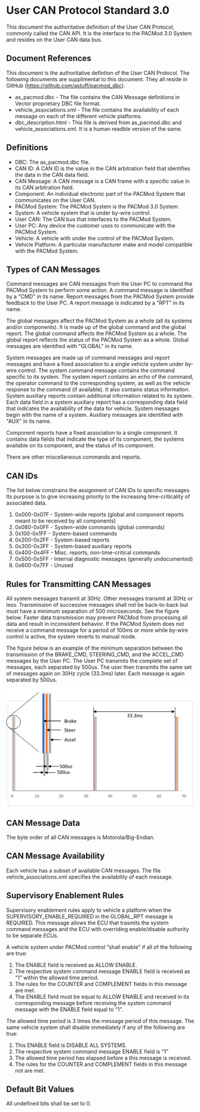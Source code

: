 # User CAN Protocol Standard 3.0

This document the authoritative definition of the User CAN Protocol, commonly called the CAN API.  It is the interface to the PACMod 3.0 System and resides on the User CAN data bus.

## Document References
This document is the authoritative defintion of the User CAN Protocol.  The following documents are supplimental to this document.  They all reside in GitHub (https://github.com/astuff/pacmod_dbc).

- as_pacmod.dbc - The file contains the CAN Message definitions in Vector proprietary DBC file format.
- vehicle_associations.xml - The file contains the availability of each message on each of the different vehicle platforms.
- dbc_description.html - This file is derived from as_pacmod.dbc and vehicle_associations.xml.  It is a human readble version of the same.

## Definitions

- DBC: The as_pacmod.dbc file.
- CAN ID: A CAN ID is the value in the CAN arbitration field that identifies the data in the CAN data field.
- CAN Message: A CAN message is a CAN frame with a specific value in its CAN arbitration field.
- Component: An individual electronic part of the PACMod System that communicates on the User CAN.
- PACMod System: The PACMod System is the PACMod 3.0 System.
- System: A vehicle system that is under by-wire control.
- User CAN: The CAN bus that interfaces to the PACMod System.
- User PC: Any device the customer uses to communicate with the PACMod System.
- Vehicle: A vehicle with under the control of the PACMod System.
- Vehicle Platform: A particular manufacturer make and model compatible with the PACMod System.

## Types of CAN Messages
Command messages are CAN messages from the User PC to command the PACMod System to perform some action.  A command message is identified by a "CMD" in its name.  Report messages from the PACMod System provide feedback to the User PC.  A report message is indicated by a "RPT" in its name.

The global messages affect the PACMod System as a whole (all its systems and/or components).  It is made up of the global command and the global report.  The global command affects the PACMod System as a whole.  The global report reflects the status of the PACMod System as a whole.  Global messages are identified with "GLOBAL" in its name.

System messages are made up of command messages and report messages and have a fixed association to a single vehicle system under by-wire control.  The system command message contains the command specific to its system.  The system report contains an echo of the command, the operator command to the corresponding system, as well as the vehicle response to the command (if available).  It also contains status information.  System auxiliary reports contain additional information related to its system.  Each data field in a system auxiliary report has a corresponding data field that indicates the availability of the data for vehicle.  System messages begin with the name of a system.  Auxiliary messages are identified with "AUX" in its name.

Component reports have a fixed association to a single component.  It contains data fields that indicate the type of its component, the systems available on its component, and the status of its component.

There are other miscellaneous commands and reports.

## CAN IDs ##

The list below constrains the assignment of CAN IDs to specific messages. Its purpose is to give increasing priority to the increasing time-criticality of associated data.

1. 0x000-0x07F - System-wide reports (global and component reports meant to be received by all components)
2. 0x080-0x0FF - System-wide commands (global commands)
3. 0x100-0x1FF - System-based commands
4. 0x200-0x2FF - System-based reports
5. 0x300-0x3FF - System-based auxiliary reports
6. 0x400-0x4FF - Misc. reports, non-time-critical commands
7. 0x500-0x5FF - Internal diagnostic messages (generally undocumented)
8. 0x600-0x7FF - Unused

## Rules for Transmitting CAN Messages

All system messages transmit at 30Hz.  Other messages transmit at 30Hz or less. Transmission of successive messages shall not be back-to-back but must have a minimum separation of 500 microseconds.  See the figure below.  Faster data transmission may prevent PACMod from processing all data and result in inconsistent behavior. If the PACMod System does not receive a command message for a period of 100ms or more while by-wire control is active, the system reverts to manual mode.

The figure below is an example of the minimum separation between the transmission of the BRAKE_CMD, STEERING_CMD, and the ACCEL_CMD messages by the User PC.  The User PC transmits the complete set of messages, each separated by 500us.  The user then transmits the same set of messages again on 30Hz cycle (33.3ms) later.  Each message is again separated by 500us.

![alt_text](/min_xsmn_separation.jpg "min_xsmn_separation.jpg")

## CAN Message Data

The byte order of all CAN messages is Motorola/Big-Endian.

## CAN Message Availability

Each vehicle has a subset of available CAN messages.  The file vehicle_associations.xml specifies the availability of each message.

## Supervisory Enablement Rules

Supervisory enablement rules apply to vehicle a platform when the SUPERVISORY_ENABLE_REQUIRED in the GLOBAL_RPT message is REQUIRED.  This message allows the ECU that trasmits the system command messages and the ECU with overriding enable/disable authority to be separate ECUs.

A vehicle system under PACMod control “shall enable” if all of the following are true:
1. The ENABLE field is received as ALLOW ENABLE.
2. The respective system command message ENABLE field is received as “1” within the allowed time period.
3. The rules for the COUNTER and COMPLEMENT fields in this message are met.
4. The ENABLE field must be equal to ALLOW ENABLE and received in its corresponding message before receiving the system command message with the ENABLE field equal to “1”.

The allowed time period is 3 times the message period of this message. The same vehicle system shall disable immediately if any of the following are true:

1. This ENABLE field is DISABLE ALL SYSTEMS.
2. The respective system command message ENABLE field is “1”
3. The allowed time period has elapsed before a this message is received.
4. The rules for the COUNTER and COMPLEMENT fields in this message not are met.

## Default Bit Values

All undefined bits shall be set to 0.